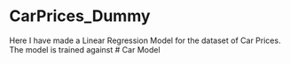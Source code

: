 # CarPrices_Dummy
Here I have made a Linear Regression Model for the dataset of Car Prices. The model is trained against # Car Model
